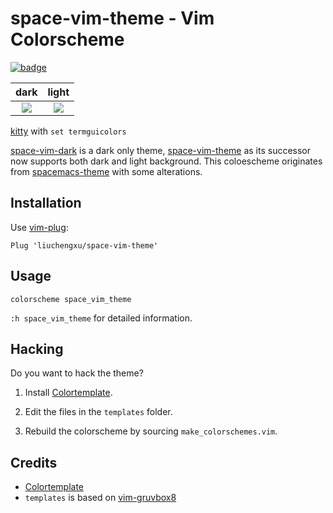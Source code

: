 # space-vim-theme - Vim Colorscheme

<a href="https://github.com/liuchengxu/space-vim"><img src="https://rawgit.com/liuchengxu/space-vim/master/assets/space-vim-badge.svg" alt="badge"></a>

dark                                                                                  | light
:----:                                                                                | :----:
![](https://raw.githubusercontent.com/liuchengxu/img/master/space-vim-theme/dark.png) | ![](https://raw.githubusercontent.com/liuchengxu/img/master/space-vim-theme/light.png)

[kitty](https://github.com/kovidgoyal/kitty) with `set termguicolors`

[space-vim-dark](https://github.com/liuchengxu/space-vim-dark) is a dark only theme, [space-vim-theme](https://github.com/liuchengxu/space-vim-theme) as its successor now supports both dark and light background. This coloescheme originates from [spacemacs-theme](https://github.com/nashamri/spacemacs-theme) with some alterations.

## Installation

Use [vim-plug](https://github.com/junegunn/vim-plug):

```vim
Plug 'liuchengxu/space-vim-theme'
```

## Usage

```vim
colorscheme space_vim_theme
```

`:h space_vim_theme` for detailed information.

## Hacking

Do you want to hack the theme?

1. Install [Colortemplate](https://github.com/lifepillar/vim-colortemplate).

2. Edit the files in the `templates` folder.

3. Rebuild the colorscheme by sourcing `make_colorschemes.vim`.

## Credits

- [Colortemplate](https://github.com/lifepillar/vim-colortemplate)
- `templates` is based on [vim-gruvbox8](https://github.com/lifepillar/vim-gruvbox8)
